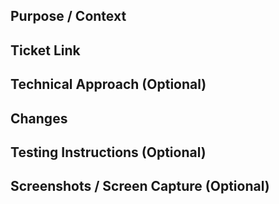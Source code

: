 ## Purpose / Context

## Ticket Link

## Technical Approach (Optional)

## Changes

## Testing Instructions (Optional)

## Screenshots / Screen Capture (Optional)
